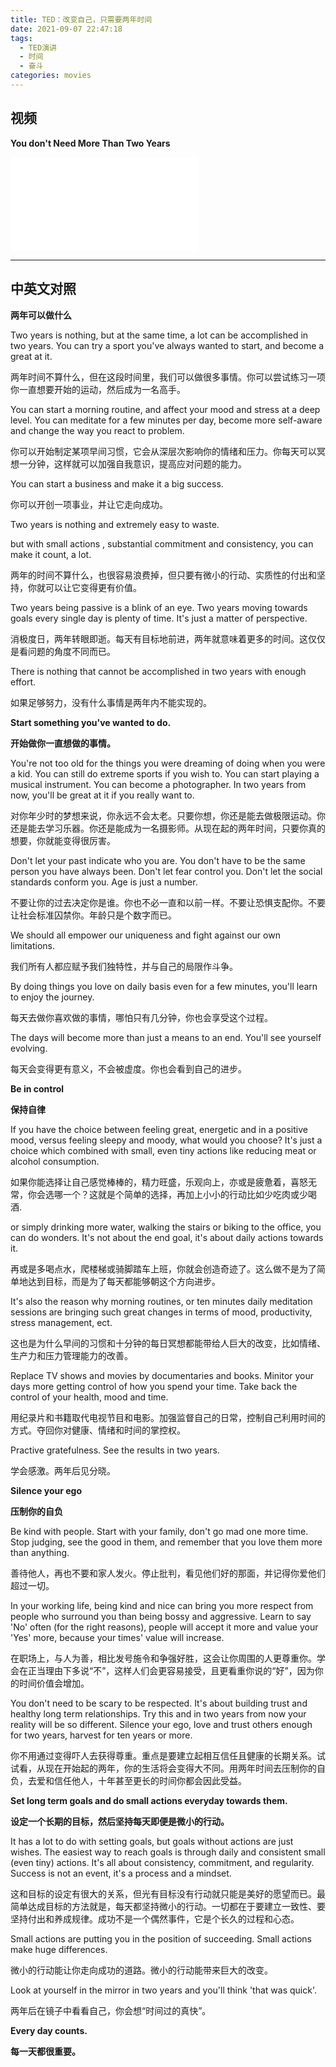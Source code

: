```yaml
---
title: TED：改变自己，只需要两年时间
date: 2021-09-07 22:47:18
tags:
  - TED演讲
  - 时间
  - 奋斗
categories: movies
---
```


## 视频

**You don't Need More Than Two Years**

<iframe src="//player.bilibili.com/player.html?aid=883417381&bvid=BV1TK4y1b77M&cid=199198207&page=1" scrolling="no" border="0" frameborder="no" framespacing="0" allowfullscreen="true"> </iframe>

---

## 中英文对照

**两年可以做什么**

Two years is nothing, but at the same time, a lot can be accomplished in two years. You can try a sport you've always wanted to start, and become a great at it.

两年时间不算什么，但在这段时间里，我们可以做很多事情。你可以尝试练习一项你一直想要开始的运动，然后成为一名高手。

You can start a morning routine, and affect your mood and stress at a deep level. You can meditate for a few minutes per day, become more self-aware and change the way you react to problem.

你可以开始制定某项早间习惯，它会从深层次影响你的情绪和压力。你每天可以冥想一分钟，这样就可以加强自我意识，提高应对问题的能力。

You can start a business and make it a big success.

你可以开创一项事业，并让它走向成功。

Two years is nothing and extremely easy to waste.

but with small actions , substantial commitment and consistency, you can make it count, a lot.

两年的时间不算什么，也很容易浪费掉，但只要有微小的行动、实质性的付出和坚持，你就可以让它变得更有价值。

Two years being passive is a blink of an eye. Two years moving towards goals every single day is plenty of time. It's just a matter of perspective.

消极度日，两年转眼即逝。每天有目标地前进，两年就意味着更多的时间。这仅仅是看问题的角度不同而已。

There is nothing that cannot be accomplished in two years with enough effort.

如果足够努力，没有什么事情是两年内不能实现的。

**Start something you've wanted to do.**

**开始做你一直想做的事情。**

You're not too old for the things you were dreaming of doing when you were a kid. You can still do extreme sports if you wish to. You can start playing a musical instrument. You can become a photographer. In two years from now, you'll be great at it if you really want to.

对你年少时的梦想来说，你永远不会太老。只要你想，你还是能去做极限运动。你还是能去学习乐器。你还是能成为一名摄影师。从现在起的两年时间，只要你真的想要，你就能变得很厉害。

Don't let your past indicate who you are. You don't have to be the same person you have always been. Don't let fear control you. Don't let the social standards conform you. Age is just a number.

不要让你的过去决定你是谁。你也不必一直和以前一样。不要让恐惧支配你。不要让社会标准囚禁你。年龄只是个数字而已。

We should all empower our uniqueness and fight against our own limitations.

我们所有人都应赋予我们独特性，并与自己的局限作斗争。

By doing things you love on daily basis even for a few minutes, you'll learn to enjoy the journey.

每天去做你喜欢做的事情，哪怕只有几分钟，你也会享受这个过程。

The days will become more than just a means to an end. You'll see yourself evolving.

每天会变得更有意义，不会被虚度。你也会看到自己的进步。

**Be in control**

**保持自律**

If you have the choice between feeling great, energetic and in a positive mood, versus feeling sleepy and moody, what would you choose? It's just a choice which combined with small, even tiny actions like reducing meat or alcohol consumption.

如果你能选择让自己感觉棒棒的，精力旺盛，乐观向上，亦或是疲惫着，喜怒无常，你会选哪一个？这就是个简单的选择，再加上小小的行动比如少吃肉或少喝酒.

or simply drinking more water, walking the stairs or biking to the office, you can do wonders. It's not about the end goal, it's about daily actions towards it.

再或是多喝点水，爬楼梯或骑脚踏车上班，你就会创造奇迹了。这么做不是为了简单地达到目标，而是为了每天都能够朝这个方向进步。

It's also the reason why morning routines, or ten minutes daily meditation sessions are bringing such great changes in terms of mood, productivity, stress management, ect.

这也是为什么早间的习惯和十分钟的每日冥想都能带给人巨大的改变，比如情绪、生产力和压力管理能力的改善。

Replace TV shows and movies by documentaries and books. Minitor your days more getting control of how you spend your time. Take back the control of your health, mood and time.

用纪录片和书籍取代电视节目和电影。加强监督自己的日常，控制自己利用时间的方式。夺回你对健康、情绪和时间的掌控权。

Practive gratefulness. See the results in two years.

学会感激。两年后见分晓。

**Silence your ego**

**压制你的自负**

Be kind with people. Start with your family, don't go mad one more time. Stop judging, see the good in them, and remember that you love them more than anything.

善待他人，再也不要和家人发火。停止批判，看见他们好的那面，并记得你爱他们超过一切。

In your working life, being kind and nice can bring you more respect from people who surround you than being bossy and aggressive. Learn to say 'No' often (for the right reasons), people will accept it more and value your 'Yes' more, because your times' value will increase.

在职场上，与人为善，相比发号施令和争强好胜，这会让你周围的人更尊重你。学会在正当理由下多说“不”，这样人们会更容易接受，且更看重你说的“好”，因为你的时间价值会增加。

You don't need to be scary to be respected. It's about building trust and healthy long term relationships. Try this and in two years from now your reality will be so different. Silence your ego, love and trust others enough for two years, harvest for ten years or more.

你不用通过变得吓人去获得尊重。重点是要建立起相互信任且健康的长期关系。试试看，从现在开始起的两年，你的生活将会变得大不同。用两年时间去压制你的自负，去爱和信任他人，十年甚至更长的时间你都会因此受益。

**Set long term goals and do small actions everyday towards them.**

**设定一个长期的目标，然后坚持每天即便是微小的行动。**

It has a lot to do with setting goals, but goals without actions are just wishes. The easiest way to reach goals is through daily and consistent small (even tiny) actions. It's all about consistency, commitment, and regularity. Success is not an event, it's a process and a mindset.

这和目标的设定有很大的关系，但光有目标没有行动就只能是美好的愿望而已。最简单达成目标的方法就是，每天都坚持微小的行动。一切都在于要建立一致性、要坚持付出和养成规律。成功不是一个偶然事件，它是个长久的过程和心态。

Small actions are putting you in the position of succeeding. Small actions make huge differences.

微小的行动能让你走向成功的道路。微小的行动能带来巨大的改变。

Look at yourself in the mirror in two years and you'll think 'that was quick'.

两年后在镜子中看看自己，你会想“时间过的真快”。

**Every day counts.**

**每一天都很重要。**
